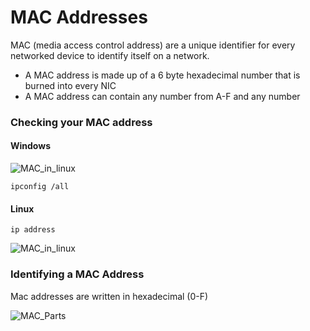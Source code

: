 # MAC Addresses

 MAC (media access control address) are a unique identifier for every networked device to identify itself on a network.

* A MAC address is made up of a 6 byte hexadecimal number that is burned into every NIC
* A MAC address can contain any number from A-F and any number

### Checking your MAC address

#### Windows

![MAC_in_linux](/media/MAC_in_Windows.png)
```
ipconfig /all
```

#### Linux

```
ip address
```
![MAC_in_linux](/media/MAC_in_linux.png)

### Identifying a MAC Address

Mac addresses are written in hexadecimal (0-F)

![MAC_Parts](/media/MAC_Parts.png)